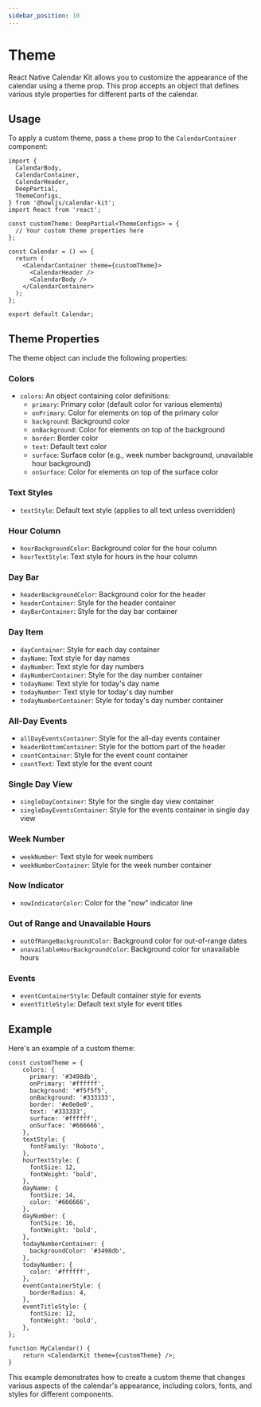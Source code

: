 ```yaml
---
sidebar_position: 10
---
```


# Theme

React Native Calendar Kit allows you to customize the appearance of the calendar using a theme prop. This prop accepts an object that defines various style properties for different parts of the calendar.

## Usage

To apply a custom theme, pass a `theme` prop to the `CalendarContainer` component:

```tsx
import {
  CalendarBody,
  CalendarContainer,
  CalendarHeader,
  DeepPartial,
  ThemeConfigs,
} from '@howljs/calendar-kit';
import React from 'react';

const customTheme: DeepPartial<ThemeConfigs> = {
  // Your custom theme properties here
};

const Calendar = () => {
  return (
    <CalendarContainer theme={customTheme}>
      <CalendarHeader />
      <CalendarBody />
    </CalendarContainer>
  );
};

export default Calendar;

```

## Theme Properties

The theme object can include the following properties:

### Colors

- `colors`: An object containing color definitions:
  - `primary`: Primary color (default color for various elements)
  - `onPrimary`: Color for elements on top of the primary color
  - `background`: Background color
  - `onBackground`: Color for elements on top of the background
  - `border`: Border color
  - `text`: Default text color
  - `surface`: Surface color (e.g., week number background, unavailable hour background)
  - `onSurface`: Color for elements on top of the surface color

### Text Styles

- `textStyle`: Default text style (applies to all text unless overridden)

### Hour Column

- `hourBackgroundColor`: Background color for the hour column
- `hourTextStyle`: Text style for hours in the hour column

### Day Bar

- `headerBackgroundColor`: Background color for the header
- `headerContainer`: Style for the header container
- `dayBarContainer`: Style for the day bar container

### Day Item

- `dayContainer`: Style for each day container
- `dayName`: Text style for day names
- `dayNumber`: Text style for day numbers
- `dayNumberContainer`: Style for the day number container
- `todayName`: Text style for today's day name
- `todayNumber`: Text style for today's day number
- `todayNumberContainer`: Style for today's day number container

### All-Day Events

- `allDayEventsContainer`: Style for the all-day events container
- `headerBottomContainer`: Style for the bottom part of the header
- `countContainer`: Style for the event count container
- `countText`: Text style for the event count

### Single Day View

- `singleDayContainer`: Style for the single day view container
- `singleDayEventsContainer`: Style for the events container in single day view

### Week Number

- `weekNumber`: Text style for week numbers
- `weekNumberContainer`: Style for the week number container

### Now Indicator

- `nowIndicatorColor`: Color for the "now" indicator line

### Out of Range and Unavailable Hours

- `outOfRangeBackgroundColor`: Background color for out-of-range dates
- `unavailableHourBackgroundColor`: Background color for unavailable hours

### Events

- `eventContainerStyle`: Default container style for events
- `eventTitleStyle`: Default text style for event titles

## Example

Here's an example of a custom theme:

```tsx
const customTheme = {
    colors: {
      primary: '#3498db',
      onPrimary: '#ffffff',
      background: '#f5f5f5',
      onBackground: '#333333',
      border: '#e0e0e0',
      text: '#333333',
      surface: '#ffffff',
      onSurface: '#666666',
    },
    textStyle: {
      fontFamily: 'Roboto',
    },
    hourTextStyle: {
      fontSize: 12,
      fontWeight: 'bold',
    },
    dayName: {
      fontSize: 14,
      color: '#666666',
    },
    dayNumber: {
      fontSize: 16,
      fontWeight: 'bold',
    },
    todayNumberContainer: {
      backgroundColor: '#3498db',
    },
    todayNumber: {
      color: '#ffffff',
    },
    eventContainerStyle: {
      borderRadius: 4,
    },
    eventTitleStyle: {
      fontSize: 12,
      fontWeight: 'bold',
    },
};

function MyCalendar() {
    return <CalendarKit theme={customTheme} />;
}
```

This example demonstrates how to create a custom theme that changes various aspects of the calendar's appearance, including colors, fonts, and styles for different components.

